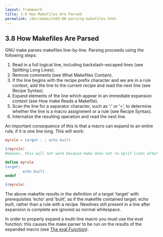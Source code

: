 ```yaml
---
layout: framework
title: 3.8 How Makefiles Are Parsed
permalink: /doc/make/ch03-08-parsing-makefiles.html
---
```


## 3.8 How Makefiles Are Parsed

GNU make parses makefiles line-by-line. Parsing proceeds using the following steps:

1. Read in a full logical line, including backslash-escaped lines (see Splitting Long Lines).
2. Remove comments (see What Makefiles Contain).
3. If the line begins with the recipe prefix character and we are in a rule context, add the line to the current recipe and read the next line (see Recipe Syntax).
4. Expand elements of the line which appear in an immediate expansion context (see How make Reads a Makefile).
5. Scan the line for a separator character, such as ‘:’ or ‘=’, to determine whether the line is a macro assignment or a rule (see Recipe Syntax).
6. Internalize the resulting operation and read the next line.

An important consequence of this is that a macro can expand to an entire rule, if it is one line long. This will work:

```makefile
myrule = target : ; echo built

$(myrule)
However, this will not work because make does not re-split lines after it has expanded them:

define myrule
target:
        echo built
endef

$(myrule)
```

The above makefile results in the definition of a target ‘target’ with prerequisites ‘echo’ and ‘built’, as if the makefile contained target: echo built, rather than a rule with a recipe. Newlines still present in a line after expansion is complete are ignored as normal whitespace.

In order to properly expand a multi-line macro you must use the eval function: this causes the make parser to be run on the results of the expanded macro (see [The eval Function]()).